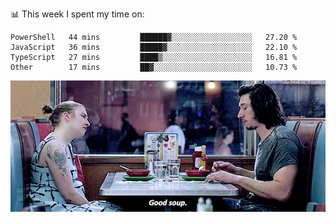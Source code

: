 📊 This week I spent my time on:
<!--START_SECTION:waka-->

```text
PowerShell   44 mins         ██████▓░░░░░░░░░░░░░░░░░░   27.20 %
JavaScript   36 mins         █████▓░░░░░░░░░░░░░░░░░░░   22.10 %
TypeScript   27 mins         ████▒░░░░░░░░░░░░░░░░░░░░   16.81 %
Other        17 mins         ██▓░░░░░░░░░░░░░░░░░░░░░░   10.73 %
```

<!--END_SECTION:waka-->


![](goodSoup.gif)
